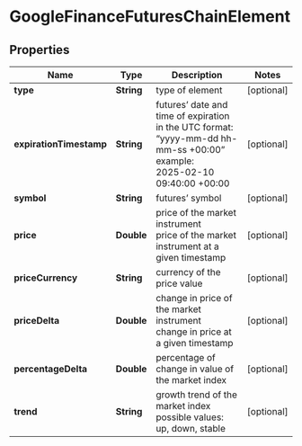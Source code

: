 # GoogleFinanceFuturesChainElement


## Properties

| Name | Type | Description | Notes |
|------------ | ------------- | ------------- | -------------|
**type** | **String** | type of element |[optional]|
**expirationTimestamp** | **String** | futures’ date and time of expiration<br>in the UTC format: “yyyy-mm-dd hh-mm-ss +00:00”<br>example:<br>2025-02-10 09:40:00 +00:00 |[optional]|
**symbol** | **String** | futures’ symbol |[optional]|
**price** | **Double** | price of the market instrument<br>price of the market instrument at a given timestamp |[optional]|
**priceCurrency** | **String** | currency of the price value |[optional]|
**priceDelta** | **Double** | change in price of the market instrument<br>change in price at a given timestamp |[optional]|
**percentageDelta** | **Double** | percentage of change in value of the market index |[optional]|
**trend** | **String** | growth trend of the market index<br>possible values: up, down, stable |[optional]|